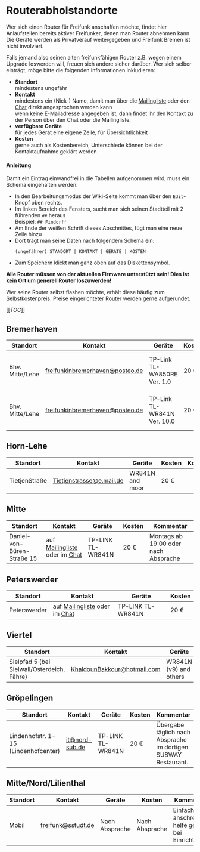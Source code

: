 # Routerabholstandorte

Wer sich einen Router für Freifunk anschaffen möchte, findet hier Anlaufstellen bereits aktiver Freifunker, denen man Router abnehmen kann.  
Die Geräte werden als Privatverauf weitergegeben und Freifunk Bremen ist nicht involviert.

Falls jemand also seinen alten freifunkfähigen Router z.B. wegen einem Upgrade loswerden will, freuen sich andere sicher darüber.
Wer sich selber einträgt, möge bitte die folgenden Informationen inkludieren:
* **Standort**  
  mindestens ungefähr
* **Kontakt**  
  mindestens ein (Nick-) Name, damit man über die [Mailingliste] oder den [Chat] direkt angesprochen werden kann  
  wenn keine E-Mailadresse angegeben ist, dann findet ihr den Kontakt zu der Person über den Chat oder die Mailingliste.
* **verfügbare Geräte**  
  für jedes Gerät eine eigene Zeile, für Übersichtlichkeit
* **Kosten**  
  gerne auch als Kostenbereich, Unterschiede können bei der Kontaktaufnahme geklärt werden

#### Anleitung
Damit ein Eintrag einwandfrei in die Tabellen aufgenommen wird, muss ein Schema eingehalten werden.
- In den Bearbeitungsmodus der Wiki-Seite kommt man über den `Edit`-Knopf oben rechts.
- Im linken Bereich des Fensters, sucht man sich seinen Stadtteil mit 2 führenden `##` heraus  
  Beispiel: `## Findorff`
- Am Ende der weißen Schrift dieses Abschnittes, fügt man eine neue Zeile hinzu
- Dort trägt man seine Daten nach folgendem Schema ein:  
  ```
  (ungefährer) STANDORT | KONTAKT | GERÄTE | KOSTEN
  ```
- Zum Speichern klickt man ganz oben auf das Diskettensymbol.


**Alle Router müssen von der aktuellen Firmware unterstützt sein! Dies ist kein Ort um generell Router loszuwerden!**

Wer seine Router selbst flashen möchte, erhält diese häufig zum Selbstkostenpreis. Preise eingerichteter Router werden gerne aufgerundet.

[[_TOC_]]


## Bremerhaven
Standort      | Kontakt                   | Geräte                     | Kosten    | Kommentar
---           | ---                       | ---                        | ---       | ---
Bhv. Mitte/Lehe | freifunkinbremerhaven@posteo.de| TP-Link TL-WA850RE Ver. 1.0 | 20 €  | Einfach anschreiben, ich helfe gern beim Einrichten.
Bhv. Mitte/Lehe | freifunkinbremerhaven@posteo.de| TP-Link TL-WR841N Ver. 10.0 | 20 €  | Einfach anschreiben, ich helfe gern beim Einrichten.

## Horn-Lehe
Standort      | Kontakt                   | Geräte                     | Kosten    | Kommentar
---           | ---                       | ---                        | ---       | ---
TietjenStraße | Tietjenstrasse@e.mail.de  | WR841N and moor | 20 €      | 

## Mitte
Standort                    | Kontakt                             | Geräte            | Kosten  | Kommentar
---                         | ---                                 | ---               | ---     | ---
Daniel-von-Büren-Straße 15  | auf [Mailingliste] oder im [Chat]   | TP-LINK TL-WR841N | 20 €    | Montags ab 19:00 oder nach Absprache

## Peterswerder
Standort     | Kontakt                           | Geräte            | Kosten
---          | ---                               | ---               | ---
Peterswerder | auf [Mailingliste] oder im [Chat] | TP-LINK TL-WR841N | 20 €

## Viertel
Standort                                    | Kontakt                     | Geräte                        | Kosten
---                                         | ---                         | ---                           | ---
Sielpfad 5 (bei Sielwall/Osterdeich, Fähre) | KhaldounBakkour@hotmail.com | WR841N (v9) and others  | 20€

## Gröpelingen
Standort                    | Kontakt                             | Geräte            | Kosten  | Kommentar
---                         | ---                                 | ---               | ---     | ---
Lindenhofstr. 1-15 (Lindenhofcenter)  | it@nord-sub.de   | TP-LINK TL-WR841N | 20 €    | Übergabe täglich nach Absprache im dortigen SUBWAY Restaurant.

## Mitte/Nord/Lilienthal
Standort                    | Kontakt                             | Geräte            | Kosten  | Kommentar
---                         | ---                                 | ---               | ---     | ---
Mobil  | freifunk@sstudt.de   | Nach Absprache | Nach Absprache | Einfach anschreiben, helfe gern bei Einrichtung



[Chat]: https://webirc.hackint.org/#ffhb
[MailingListe]: https://lists.ffhb.de/mailman/listinfo/ff-bremen/
[KARTON]: http://www.kartontage.de
[Katzen-Cafe]: http://www.katzen-cafe.de
[SimJoSt]: https://simjo.st